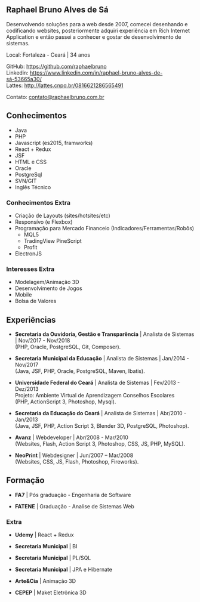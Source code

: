 
## Raphael Bruno Alves de Sá

Desenvolvendo soluções para a web desde 2007, comecei desenhando e codificando websites, posteriormente adquiri experiência em Rich Internet Application e então passei a conhecer e gostar de desenvolvimento de sistemas.

Local: Fortaleza - Ceará | 34 anos

GitHub: https://github.com/raphaelbruno <br />
Linkedin: https://www.linkedin.com/in/raphael-bruno-alves-de-sá-53665a30/ <br />
Lattes: http://lattes.cnpq.br/0816621286565491

Contato: contato@raphaelbruno.com.br

## Conhecimentos

* Java
* PHP
* Javascript (es2015, framworks)
* React + Redux
* JSF
* HTML e CSS
* Oracle
* PostgreSql
* SVN/GIT
* Inglês Técnico

### Conhecimentos Extra
* Criação de Layouts (sites/hotsites/etc)
* Responsívo (e Flexbox)
* Programação para Mercado Financeio (Indicadores/Ferramentas/Robôs)
  * MQL5
  * TradingView PineScript
  * Profit
* ElectronJS 

### Interesses Extra
* Modelagem/Animação 3D
* Desenvolvimento de Jogos
* Mobile
* Bolsa de Valores

## Experiências

* **Secretaria da Ouvidoria, Gestão e Transparência** |
Analista de Sistemas | Nov/2017 - Nov/2018 <br />
(PHP, Oracle, PostgreSQL, Git, Composer).

* **Secretaria Municipal da Educação** |
Analista de Sistemas | Jan/2014 - Nov/2017 <br />
(Java, JSF, PHP, Oracle, PostgreSQL, Maven, Ibatis).

* **Universidade Federal do Ceará** |
Analista de Sistemas | Fev/2013 - Dez/2013 <br />
Projeto: Ambiente Virtual de Aprendizagem Conselhos Escolares <br />
(PHP, ActionScript 3, Photoshop, Mysql).

* **Secretaria da Educação do Ceará** |
Analista de Sistemas | Abr/2010 - Jan/2013 <br />
(Java, JSF, PHP, Action Script 3, Blender 3D, PostgreSQL, Photoshop).

* **Avanz** |
Webdeveloper | Abr/2008 - Mar/2010 <br />
(Websites, Flash, Action Script 3, Photoshop, CSS, JS, PHP, MySQL).

* **NeoPrint** |
Webdesigner | Jun/2007 – Mar/2008 <br />
(Websites, CSS, JS, Flash, Photoshop, Fireworks).

## Formação

* **FA7** |
Pós graduação - Engenharia de Software

* **FATENE** |
Graduação - Analise de Sistemas Web

### Extra

* **Udemy** |
React + Redux

* **Secretaria Municipal** |
BI

* **Secretaria Municipal** |
PL/SQL

* **Secretaria Municipal** |
JPA e Hibernate

* **Arte&Cia** |
Animação 3D

* **CEPEP** |
Maket Eletrônica 3D
